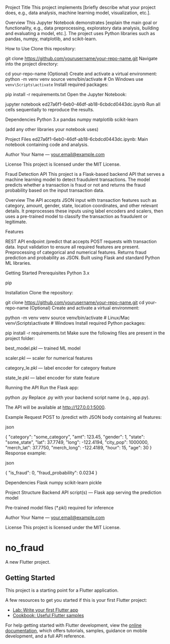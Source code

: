 Project Title
This project implements [briefly describe what your project does, e.g., data analysis, machine learning model, visualization, etc.].

Overview
This Jupyter Notebook demonstrates [explain the main goal or functionality, e.g., data preprocessing, exploratory data analysis, building and evaluating a model, etc.]. The project uses Python libraries such as pandas, numpy, matplotlib, and scikit-learn.

How to Use
Clone this repository:

git clone https://github.com/yourusername/your-repo-name.git
Navigate into the project directory:

cd your-repo-name
(Optional) Create and activate a virtual environment:
python -m venv venv
source venv/bin/activate  # On Windows use `venv\Scripts\activate`
Install required packages:


pip install -r requirements.txt
Open the Jupyter Notebook:


jupyter notebook ed27a6f1-6eb0-46df-ab18-6cbdcd0443dc.ipynb
Run all cells sequentially to reproduce the results.

Dependencies
Python 3.x
pandas
numpy
matplotlib
scikit-learn

(add any other libraries your notebook uses)

Project Files
ed27a6f1-6eb0-46df-ab18-6cbdcd0443dc.ipynb: Main notebook containing code and analysis.

Author
Your Name — your.email@example.com

License
This project is licensed under the MIT License.


Fraud Detection API
This project is a Flask-based backend API that serves a machine learning model to detect fraudulent transactions. The model predicts whether a transaction is fraud or not and returns the fraud probability based on the input transaction data.

Overview
The API accepts JSON input with transaction features such as category, amount, gender, state, location coordinates, and other relevant details. It preprocesses these inputs using label encoders and scalers, then uses a pre-trained model to classify the transaction as fraudulent or legitimate.

Features

REST API endpoint /predict that accepts POST requests with transaction data.
Input validation to ensure all required features are present.
Preprocessing of categorical and numerical features.
Returns fraud prediction and probability as JSON.
Built using Flask and standard Python ML libraries.

Getting Started
Prerequisites
Python 3.x

pip

Installation
Clone the repository:


git clone https://github.com/yourusername/your-repo-name.git
cd your-repo-name
(Optional) Create and activate a virtual environment:


python -m venv venv
source venv/bin/activate  # Linux/Mac
venv\Scripts\activate     # Windows
Install required Python packages:


pip install -r requirements.txt
Make sure the following files are present in the project folder:

best_model.pkl — trained ML model

scaler.pkl — scaler for numerical features

category_le.pkl — label encoder for category feature

state_le.pkl — label encoder for state feature

Running the API
Run the Flask app:


python <filename>.py
Replace <filename>.py with your backend script name (e.g., app.py).

The API will be available at http://127.0.0.1:5000.

Example Request
POST to /predict with JSON body containing all features:

json

{
  "category": "some_category",
  "amt": 123.45,
  "gender": 1,
  "state": "some_state",
  "lat": 37.7749,
  "long": -122.4194,
  "city_pop": 1000000,
  "merch_lat": 37.7750,
  "merch_long": -122.4189,
  "hour": 15,
  "age": 30
}
Response example:

json

{
  "is_fraud": 0,
  "fraud_probability": 0.0234
}

Dependencies
Flask
numpy
scikit-learn
pickle

Project Structure
Backend API script(s) — Flask app serving the prediction model

Pre-trained model files (*.pkl) required for inference

Author
Your Name — your.email@example.com

License
This project is licensed under the MIT License.




# no_fraud
A new Flutter project.
## Getting Started

This project is a starting point for a Flutter application.

A few resources to get you started if this is your first Flutter project:

- [Lab: Write your first Flutter app](https://docs.flutter.dev/get-started/codelab)
- [Cookbook: Useful Flutter samples](https://docs.flutter.dev/cookbook)

For help getting started with Flutter development, view the
[online documentation](https://docs.flutter.dev/), which offers tutorials,
samples, guidance on mobile development, and a full API reference.
